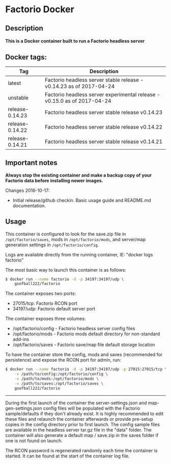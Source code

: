 # Factorio Docker

## Description

#### This is a Docker container built to run a Factorio headless server

## Docker tags:
| Tag | Description |
| --- | --- |
| latest | Factorio headless server stable release - v0.14.23 as of 2017-04-24 |
| unstable | Factorio headless server experimental release - v0.15.0 as of 2017-04-24 |
| release-0.14.23 | Factorio headless server stable release v0.14.23 |
| release-0.14.22 | Factorio headless server stable release v0.14.22 |
| release-0.14.21 | Factorio headless server stable release v0.14.21 |

## Important notes

**Always stop the existing container and make a backup copy of your Factorio data before installing newer images.**

Changes 2016-10-17:
* Initial release/github checkin. Basic usage guide and README.md documentation.

## Usage

This container is configured to look for the save.zip file in `/opt/factorio/saves`,
mods in `/opt/factorio/mods`, and server/map generation settings in `/opt/factorio/config`.

Logs are available directly from the running container, IE: "docker logs factorio"

The most basic way to launch this container is as follows:

```bash
$ docker run --name factorio -d -p 34197:34197/udp \
	goofball222/factorio
```

The container exposes two ports:
* 27015/tcp: Factorio RCON port
* 34197/udp: Factorio default server port

The container exposes three volumes:
* /opt/factorio/config - Factorio headless server config files
* /opt/factorio/mods - Factorio mods default directory for non-standard add-ins
* /opt/factorio/saves - Factorio save/map file default storage location

To have the container store the config, mods and saves (recommended for persistence)
and expose the RCON port for admin, run:

```bash
$ docker run --name factorio -d -p 34197:34197/udp -p 27015:27015/tcp \
	-v /path/to/config:/opt/factorio/config \
	-v /path/to/mods:/opt/factorio/mods \
	-v /path/to/saves:/opt/factorio/saves \
	goofball222/factorio
```

---

During the first launch of the container the server-settings.json and map-gen-settings.json config files will be populated with the Factorio sample/defaults if they don't already exist. It is highly recommended to edit these files and relaunch the container afterwards or provide pre-setup copies in the config directory prior to first launch. The config sample files are available in the headless server tar.gz file in the "data" folder. The container will also generate a default map / save.zip in the saves folder if one is not found on launch.

The RCON password is regenerated randomly each time the container is started. It can be found at the start of the container log file.

